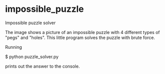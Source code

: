 impossible_puzzle
=================

Impossible puzzle solver

The image shows a picture of an impossible puzzle with 4 different types of "pegs" and "holes".
This little program solves the puzzle with brute force.

Running

$ python puzzle_solver.py

prints out the answer to the console.
